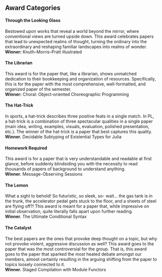 ## Award Categories

#### Through the Looking Glass
Bestowed upon works that reveal a world beyond the mirror, where conventional views are turned upside down. This award celebrates papers that lead to unexpected realms of thought, turning the ordinary into the extraordinary and reshaping familiar landscapes into realms of wonder.
<br/>**Winner:** Knuth–Morris–Pratt illustrated

#### The Librarian
This award is for the paper that, like a librarian, shows unmatched dedication to their bookkeeping and organization of resources. Specifically, this is for the paper with the most comprehensive, well-formatted, and organized paper of the semester.
<br/>**Winner:** Choral: Object-oriented Choreographic Programming

#### The Hat-Trick
In sports, a hat-trick describes three positive feats in a single match. In PL, a hat-trick is a combination of three spectacular qualities in a single paper (main idea, writing, examples, visuals, evaluation, polished presentation, etc.). The winner of the hat-trick is a paper that best captures this quality.
<br/>**Winner.** Decidable Subtyping of Existential Types for Julia

#### Homework Required
This award is for a paper that is very understandable and readable at first glance, before suddenly blindsiding you with the necessity to read thousands of papers of background to understand anything.
<br/>**Winner.** Message-Observing Sessions

#### The Lemon
What a sight to behold! So futuristic, so sleek, so- wait... the gas tank is in the trunk, the accelerator pedal gets stuck to the floor, and a sheets of steel are flying off?! This award is meant for a paper that, while impressive on initial observation, quite literally falls apart upon further reading.
<br/>**Winner.** The Ultimate Conditional Syntax

#### The Catalyst
The best papers are the ones that provoke deep thought on a topic, but why not provoke violent, aggressive discussion as well? This award goes to the paper that was the most controversial for the group. That is, this award goes to the paper that sparked the most heated debate amongst our members, almost certainly resulting in the arguing shifting from the paper to topics loosely connected to it.
<br/>**Winner.** Staged Compilation with Module Functors
